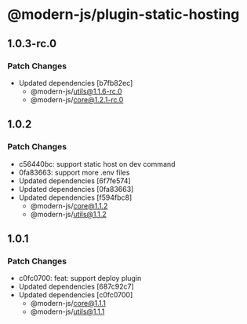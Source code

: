 # @modern-js/plugin-static-hosting

## 1.0.3-rc.0

### Patch Changes

- Updated dependencies [b7fb82ec]
  - @modern-js/utils@1.1.6-rc.0
  - @modern-js/core@1.2.1-rc.0

## 1.0.2

### Patch Changes

- c56440bc: support static host on dev command
- 0fa83663: support more .env files
- Updated dependencies [6f7fe574]
- Updated dependencies [0fa83663]
- Updated dependencies [f594fbc8]
  - @modern-js/core@1.1.2
  - @modern-js/utils@1.1.2

## 1.0.1

### Patch Changes

- c0fc0700: feat: support deploy plugin
- Updated dependencies [687c92c7]
- Updated dependencies [c0fc0700]
  - @modern-js/core@1.1.1
  - @modern-js/utils@1.1.1
